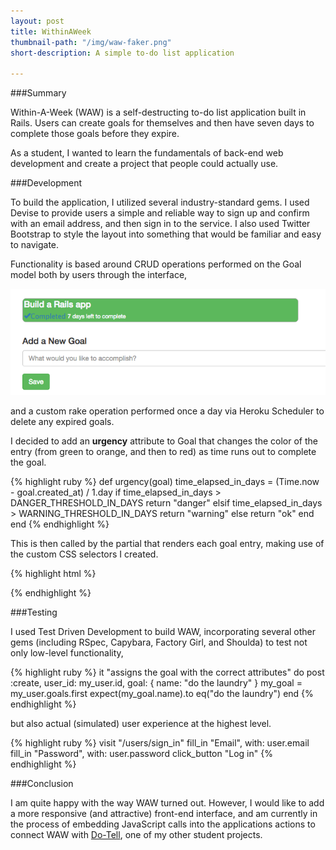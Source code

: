 ```yaml
---
layout: post
title: WithinAWeek
thumbnail-path: "/img/waw-faker.png"
short-description: A simple to-do list application

---
```


###Summary

Within-A-Week (WAW) is a self-destructing to-do list application built in Rails. Users can create goals for themselves and then have seven days to complete those goals before they expire.

As a student, I wanted to learn the fundamentals of back-end web development and create a project that people could actually use.

###Development

To build the application, I utilized several industry-standard gems. I used Devise to provide users a simple and reliable way to sign up and confirm with an email address, and then sign in to the service. I also used Twitter Bootstrap to style the layout into something that would be familiar and easy to navigate.

Functionality is based around CRUD operations performed on the Goal model both by users through the interface,

![interface](/img/waw-interface.png)

and a custom rake operation performed once a day via Heroku Scheduler to delete any expired goals.

I decided to add an <strong>urgency</strong> attribute to Goal that changes the color of the entry (from green to orange, and then to red) as time runs out to complete the goal.

{% highlight ruby %}
  def urgency(goal)
    time_elapsed_in_days = (Time.now - goal.created_at) / 1.day
    if time_elapsed_in_days > DANGER_THRESHOLD_IN_DAYS
      return "danger"
    elsif time_elapsed_in_days > WARNING_THRESHOLD_IN_DAYS
      return "warning"
    else
      return "ok"
    end
  end
{% endhighlight %}

This is then called by the partial that renders each goal entry, making use of the custom CSS selectors I created.

{% highlight html %}
  <div class="goal goal-<%= urgency(goal) %>">
{% endhighlight %}

###Testing

I used Test Driven Development to build WAW, incorporating several other gems (including RSpec, Capybara, Factory Girl, and Shoulda) to test not only low-level functionality,

{% highlight ruby %}
  it "assigns the goal with the correct attributes" do
    post :create, user_id: my_user.id, goal: { name: "do the laundry" }
    my_goal = my_user.goals.first
    expect(my_goal.name).to eq("do the laundry")
  end
{% endhighlight %}

but also actual (simulated) user experience at the highest level.

{% highlight ruby %}
  visit "/users/sign_in"
  fill_in "Email", with: user.email
  fill_in "Password", with: user.password
  click_button "Log in"
{% endhighlight %}

###Conclusion

I am quite happy with the way WAW turned out. However, I would like to add a more responsive (and attractive) front-end interface, and am currently in the process of embedding JavaScript calls into the applications actions to connect WAW with [Do-Tell](do-tell.html), one of my other student projects.
